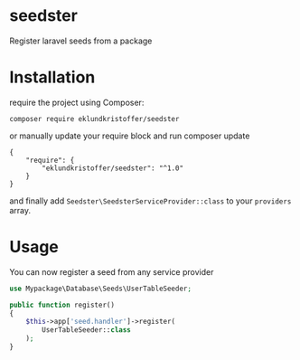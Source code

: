 # seedster
Register laravel seeds from a package

# Installation
require the project using Composer:
```
composer require eklundkristoffer/seedster
```
or manually update your require block and run composer update
```
{
    "require": {
        "eklundkristoffer/seedster": "^1.0"
    }
}
```
and finally add `Seedster\SeedsterServiceProvider::class` to your `providers` array.

# Usage
You can now register a seed from any service provider
```php
use Mypackage\Database\Seeds\UserTableSeeder;

public function register()
{
    $this->app['seed.handler']->register(
        UserTableSeeder::class
    );
}
```
